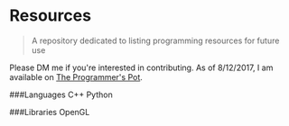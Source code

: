# Resources
> A repository dedicated to listing programming resources for future use

Please DM me if you're interested in contributing.  As of 8/12/2017, I am available on [The Programmer's Pot](https://discord.gg/SuxJWVw).

###Languages
C++
Python

###Libraries
OpenGL
